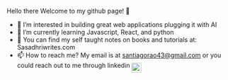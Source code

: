  Hello there Welcome to my github page!  👋
- 👀 I’m interested in building great web applications plugging it with AI
- 🌱 I’m currently learning Javascript, React, and python
- 💞️ You can find my self taught notes on books and tutorials at: Sasadhriwrites.com
- 📫 How to reach me? My email is at santiagorao43@gmail.com or you could reach out to me through linkedin <a href="https://www.linkedin.com/in/sasadhri-rao/">
  <img align="middle" alt="Abhishek's LinkedIN" width="22px" src="https://raw.githubusercontent.com/peterthehan/peterthehan/master/assets/linkedin.svg" />
</a>

<!---
santiagorao12/santiagorao12 is a ✨ special ✨ repository because its `README.md` (this file) appears on your GitHub profile.
You can click the Preview link to take a look at your changes.
--->
